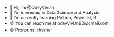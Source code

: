 - 👋 Hi, I’m @OdeyVivian
- 👀 I’m interested in Data Science and Analysis
- 🌱 I’m currently learning Python, Power BI, R
- 📫 You can reach me at odeyvivian92@gmail.com
- 😄 Pronouns: she/her


<!---
OdeyVivian/OdeyVivian is a ✨ special ✨ repository because its `README.md` (this file) appears on your GitHub profile.
You can click the Preview link to take a look at your changes.
--->
